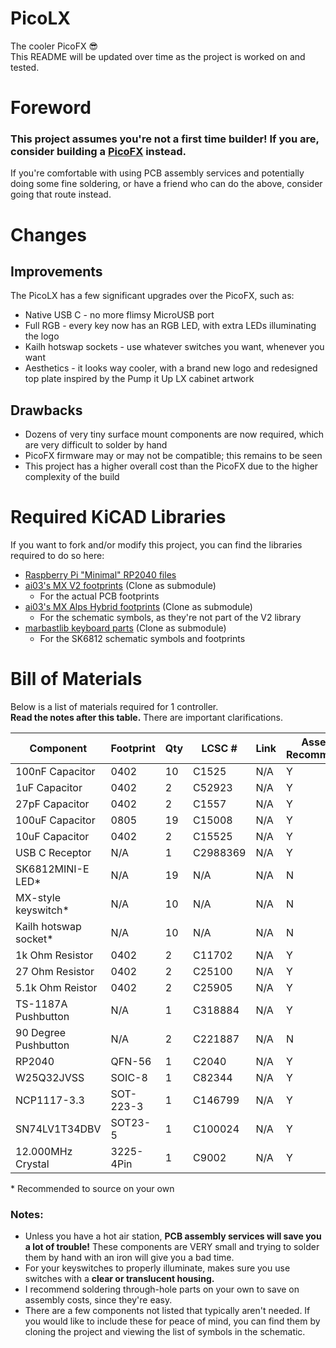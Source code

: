 # PicoLX
The cooler PicoFX :sunglasses:  
This README will be updated over time as the project is worked on and tested.

# Foreword
### This project assumes you're not a first time builder! If you are, consider building a [PicoFX](https://github.com/dj505/PicoFX) instead.
If you're comfortable with using PCB assembly services and potentially doing some fine soldering, or have a friend who can do the above, consider going that route instead.  

# Changes
## Improvements
The PicoLX has a few significant upgrades over the PicoFX, such as:
* Native USB C - no more flimsy MicroUSB port
* Full RGB - every key now has an RGB LED, with extra LEDs illuminating the logo
* Kailh hotswap sockets - use whatever switches you want, whenever you want
* Aesthetics - it looks way cooler, with a brand new logo and redesigned top plate inspired by the Pump it Up LX cabinet artwork

## Drawbacks
* Dozens of very tiny surface mount components are now required, which are very difficult to solder by hand
* PicoFX firmware may or may not be compatible; this remains to be seen
* This project has a higher overall cost than the PicoFX due to the higher complexity of the build

# Required KiCAD Libraries
If you want to fork and/or modify this project, you can find the libraries required to do so here:
* [Raspberry Pi "Minimal" RP2040 files](https://datasheets.raspberrypi.com/rp2040/Minimal-KiCAD.zip)
* [ai03's MX V2 footprints](https://github.com/ai03-2725/MX_V2) (Clone as submodule)
    * For the actual PCB footprints
* [ai03's MX Alps Hybrid footprints](https://github.com/ai03-2725/MX_Alps_Hybrid) (Clone as submodule)
    * For the schematic symbols, as they're not part of the V2 library
* [marbastlib keyboard parts](https://github.com/ebastler/marbastlib) (Clone as submodule)
    * For the SK6812 schematic symbols and footprints

# Bill of Materials
Below is a list of materials required for 1 controller.  
**Read the notes after this table.** There are important clarifications.  

|        Component       | Footprint | Qty |  LCSC #  | Link | Assembly Recommended? |
|------------------------|-----------|-----|----------|------|-----------------------|
| 100nF Capacitor        | 0402      | 10  | C1525    | N/A  | Y                     |
| 1uF Capacitor          | 0402      | 2   | C52923   | N/A  | Y                     |
| 27pF Capacitor         | 0402      | 2   | C1557    | N/A  | Y                     |
| 100uF Capacitor        | 0805      | 19  | C15008   | N/A  | Y                     |
| 10uF Capacitor         | 0402      | 2   | C15525   | N/A  | Y                     |
| USB C Receptor         | N/A       | 1   | C2988369 | N/A  | Y                     |
| SK6812MINI-E LED\*     | N/A       | 19  | N/A      | N/A  | N                     |
| MX-style keyswitch\*   | N/A       | 10  | N/A      | N/A  | N                     |
| Kailh hotswap socket\* | N/A       | 10  | N/A      | N/A  | N                     |
| 1k Ohm Resistor        | 0402      | 2   | C11702   | N/A  | Y                     |
| 27 Ohm Resistor        | 0402      | 2   | C25100   | N/A  | Y                     |
| 5.1k Ohm Reistor       | 0402      | 2   | C25905   | N/A  | Y                     |
| TS-1187A Pushbutton    | N/A       | 1   | C318884  | N/A  | Y                     |
| 90 Degree Pushbutton   | N/A       | 2   | C221887  | N/A  | N                     |
| RP2040                 | QFN-56    | 1   | C2040    | N/A  | Y                     |
| W25Q32JVSS             | SOIC-8    | 1   | C82344   | N/A  | Y                     |
| NCP1117-3.3            | SOT-223-3 | 1   | C146799  | N/A  | Y                     |
| SN74LV1T34DBV          | SOT23-5   | 1   | C100024  | N/A  | Y                     |
| 12.000MHz Crystal      | 3225-4Pin | 1   | C9002    | N/A  | Y                     |

\* Recommended to source on your own  

### Notes:
* Unless you have a hot air station, **PCB assembly services will save you a lot of trouble!** These components are VERY small and trying to solder them by hand with an iron will give you a bad time.
* For your keyswitches to properly illuminate, makes sure you use switches with a **clear or translucent housing.**
* I recommend soldering through-hole parts on your own to save on assembly costs, since they're easy.
* There are a few components not listed that typically aren't needed. If you would like to include these for peace of mind, you can find them by cloning the project and viewing the list of symbols in the schematic.
